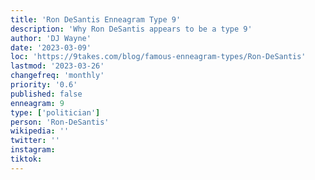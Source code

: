 ```yaml
---
title: 'Ron DeSantis Enneagram Type 9'
description: 'Why Ron DeSantis appears to be a type 9'
author: 'DJ Wayne'
date: '2023-03-09'
loc: 'https://9takes.com/blog/famous-enneagram-types/Ron-DeSantis'
lastmod: '2023-03-26'
changefreq: 'monthly'
priority: '0.6'
published: false
enneagram: 9
type: ['politician']
person: 'Ron-DeSantis'
wikipedia: ''
twitter: ''
instagram:
tiktok:
---
```

